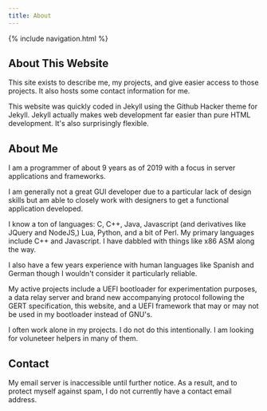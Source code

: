 ```yaml
---
title: About
---
```

{% include navigation.html %}

## About This Website

This site exists to describe me, my projects, and give easier access to those projects. It also hosts some contact information for me.

This website was quickly coded in Jekyll using the Github Hacker theme for Jekyll.
Jekyll actually makes web development far easier than pure HTML development.
It's also surprisingly flexible.

## About Me

I am a programmer of about 9 years as of 2019 with a focus in server applications and frameworks.

I am generally not a great GUI developer due to a particular lack of design skills but am able to closely work with designers to get a functional application developed.

I know a ton of languages: C, C++, Java, Javascript (and derivatives like JQuery and NodeJS,) Lua, Python, and a bit of Perl. My primary languages include C++ and Javascript. I have dabbled with things like x86 ASM along the way.

I also have a few years experience with human languages like Spanish and German though I wouldn't consider it particularly reliable.

My active projects include a UEFI bootloader for experimentation purposes, a data relay server and brand new accompanying protocol following the GERT specification, this website, and a UEFI framework that may or may not be used in my bootloader instead of GNU's.

I often work alone in my projects. I do not do this intentionally. I am looking for voluneteer helpers in many of them.

## Contact

My email server is inaccessible until further notice. As a result, and to protect myself against spam, I do not currently have a contact email address.
